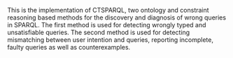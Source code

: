 This is the implementation of CTSPARQL, two ontology and constraint reasoning based methods for the discovery and diagnosis of wrong queries in SPARQL. The first method is used for detecting wrongly typed and unsatisfiable queries. 
The second method is used for detecting mismatching between user intention and queries, reporting incomplete, faulty queries as well as counterexamples.  
